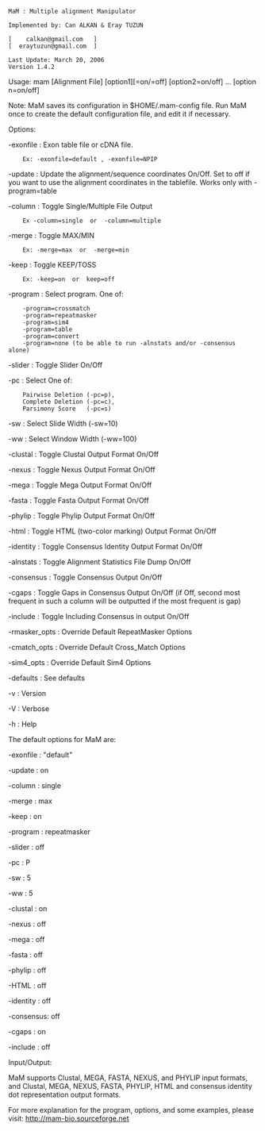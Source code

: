 
	MaM : Multiple alignment Manipulator
	
	Implemented by: Can ALKAN & Eray TUZUN
		
	[    calkan@gmail.com   ]
	[  eraytuzun@gmail.com  ]

	Last Update: March 20, 2006
	Version 1.4.2

Usage: mam [Alignment File] [option1][=on/=off] [option2=on/off] ... [option n=on/off]

Note:
	MaM saves its configuration in $HOME/.mam-config file. Run MaM
	once to create the default configuration file, and edit it if necessary.


Options:

-exonfile     : Exon table file or cDNA file.

		Ex: -exonfile=default , -exonfile=NPIP

-update       : Update the alignment/sequence coordinates On/Off. Set to off if you want to use the alignment coordinates in the tablefile. Works only with -program=table

-column	      : Toggle Single/Multiple File Output

		Ex -column=single  or  -column=multiple

-merge	      : Toggle MAX/MIN

		Ex: -merge=max  or  -merge=min

-keep	      : Toggle KEEP/TOSS

		Ex: -keep=on  or  keep=off

-program      : Select program. One of:

		-program=crossmatch
		-program=repeatmasker
		-program=sim4
		-program=table
		-program=convert
		-program=none (to be able to run -alnstats and/or -consensus alone)

-slider	      : Toggle Slider On/Off

-pc	      : Select One of:

		Pairwise Deletion (-pc=p),
		Complete Deletion (-pc=c),
		Parsimony Score   (-pc=s)

-sw	      : Select Slide Width (-sw=10)

-ww	      : Select Window Width (-ww=100)

-clustal      : Toggle Clustal Output Format On/Off

-nexus	      : Toggle Nexus Output Format On/Off

-mega	      : Toggle Mega Output Format On/Off

-fasta        : Toggle Fasta Output Format On/Off

-phylip	      : Toggle Phylip Output Format On/Off

-html	      : Toggle HTML (two-color marking) Output Format On/Off

-identity     : Toggle Consensus Identity  Output Format On/Off

-alnstats     : Toggle Alignment Statistics File Dump On/Off

-consensus    : Toggle Consensus Output On/Off

-cgaps        : Toggle Gaps in Consensus Output On/Off (if Off, second most frequent in such a column will be outputted if the most frequent is gap)

-include      : Toggle Including Consensus in output On/Off

-rmasker_opts : Override Default RepeatMasker Options

-cmatch_opts  : Override Default Cross_Match Options

-sim4_opts    : Override Default Sim4 Options

-defaults     : See defaults

-v	      : Version

-V	      : Verbose

-h            : Help


The default options for MaM are:


-exonfile : "default"

-update	  : on

-column   : single

-merge    : max

-keep     : on

-program  : repeatmasker

-slider   : off

-pc       : P

-sw       : 5

-ww       : 5

-clustal  : on

-nexus    : off

-mega     : off

-fasta    : off

-phylip   : off

-HTML     : off

-identity : off

-consensus: off

-cgaps	  : on

-include  : off



Input/Output:



MaM supports Clustal, MEGA, FASTA, NEXUS, and PHYLIP input formats, and
Clustal, MEGA, NEXUS, FASTA, PHYLIP, HTML and consensus identity dot representation
output formats. 



For more explanation for the program, options, and some examples, please
visit: http://mam-bio.sourceforge.net


